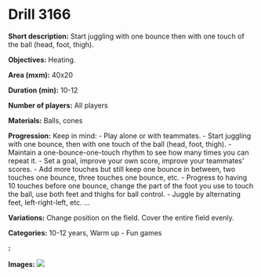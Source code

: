 # Drill 3166

**Short description:**
Start juggling with one bounce then with one touch of the ball (head, foot, thigh).

**Objectives:**
Heating.

**Area (mxm):**
40x20

**Duration (min):**
10-12

**Number of players:**
All players

**Materials:**
Balls, cones

**Progression:**
Keep in mind: - Play alone or with teammates. - Start juggling with one bounce, then with one touch of the ball (head, foot, thigh). - Maintain a one-bounce-one-touch rhythm to see how many times you can repeat it. - Set a goal, improve your own score, improve your teammates' scores. - Add more touches but still keep one bounce in between, two touches one bounce, three touches one bounce, etc. - Progress to having 10 touches before one bounce, change the part of the foot you use to touch the ball, use both feet and thighs for ball control. - Juggle by alternating feet, left-right-left, etc. ...

**Variations:**
Change position on the field. Cover the entire field evenly.

**Categories:**
10-12 years, Warm up - Fun games

**:**


**Images:**
![](https://www.coachingfutsal.com/\images\b9647c03-358c-41c7-8d4c-0ea5e61beb1a_357.png)

